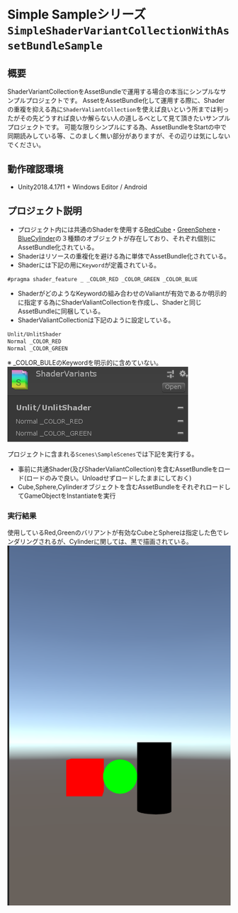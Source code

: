 # Simple Sampleシリーズ`SimpleShaderVariantCollectionWithAssetBundleSample`
## 概要
ShaderVariantCollectionをAssetBundleで運用する場合の本当にシンプルなサンプルプロジェクトです。
AssetをAssetBundle化して運用する際に、Shaderの重複を抑える為に`ShaderValiantCollection`を使えば良いという所までは判ったがその先どうすれば良いか解らない人の道しるべとして見て頂きたいサンプルプロジェクトです。
可能な限りシンプルにする為、AssetBundleをStartの中で同期読みしている等、このましく無い部分がありますが、その辺りは気にしないでください。

## 動作確認環境
- Unity2018.4.17f1 + Windows Editor / Android

## プロジェクト説明
- プロジェクト内には共通のShaderを使用する[RedCube](Docs/image/b6faf2b8ca6b8ffdd21f606df9c81251.png)・[GreenSphere](Docs/image/508572e96327a52d20846db4ccd59c5c.png)・[BlueCylinder](052e2d3455fc7a292e06d23f8ab3bae4.png)の３種類のオブジェクトが存在しており、それぞれ個別にAssetBundle化されている。
- Shaderはリソースの重複化を避ける為に単体でAssetBundle化されている。
- Shaderには下記の用に`Keyword`が定義されている。
```
#pragma shader_feature _ _COLOR_RED _COLOR_GREEN _COLOR_BLUE
```
- ShaderがどのようなKeywordの組み合わせのValiantが有効であるか明示的に指定する為にShaderValiantCollectionを作成し、Shaderと同じAssetBundleに同梱している。
- ShaderValiantCollectionは下記のように設定している。
```
Unlit/UnlitShader
Normal _COLOR_RED
Normal _COLOR_GREEN
```
※ _COLOR_BULEのKeywordを明示的に含めていない。
![alt text](Docs/image/d3545b8dbf0431e317cb435ed03bd41b.png)

プロジェクトに含まれる`Scenes\SampleScenes`では下記を実行する。
- 事前に共通Shader(及びShaderValiantCollection)を含むAssetBundleをロード(ロードのみで良い。Unloadせずロードしたままにしておく)
- Cube,Sphere,Cylinderオブジェクトを含むAssetBundleをそれぞれロードしてGameObjectをInstantiateを実行

### 実行結果
使用しているRed,Greenのバリアントが有効なCubeとSphereは指定した色でレンダリングされるが、Cylinderに関しては、黒で描画されている。<br>
![alt text](Docs/image/c7488b0433421e146c1164f32726b44a.png)



